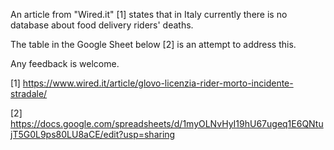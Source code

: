 An article from "Wired.it" [1] states that in Italy currently there is no database about food delivery riders' deaths. 

The table in the Google Sheet below [2] is an attempt to address this.  

Any feedback is welcome.

[1] https://www.wired.it/article/glovo-licenzia-rider-morto-incidente-stradale/

[2] https://docs.google.com/spreadsheets/d/1myOLNvHyI19hU67ugeq1E6QNtujT5G0L9ps80LU8aCE/edit?usp=sharing


